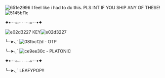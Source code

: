 ![651e2996](https://github.com/user-attachments/assets/dee8bb21-6d41-4f74-9657-90de8a9c3a50)
 I feel like i had to do this. PLS INT IF YOU SHIP ANY OF THESE!![5145bf1e](https://github.com/user-attachments/assets/97368c8e-0d97-4329-84b6-a4782321f452)

✦•┈๑⋅⋯ ⋯⋅๑┈•✦

![e02d3227](https://github.com/user-attachments/assets/3ff5b38e-429d-4006-a411-ce823b69d6a1)
KEY![e02d3227](https://github.com/user-attachments/assets/34e65a1b-a59f-489b-843f-f9ad64a4f36e)

╰┈➤˗ˏˋ ![08fbcf2d](https://github.com/user-attachments/assets/3bc3438d-30c7-426b-bfa8-5693f06dbeb1) - OTP

╰┈➤˗ˏˋ ![ce9ee30c](https://github.com/user-attachments/assets/601cc938-ff1c-4c73-b160-9ee8468bcc1d) - PLATONIC

✦•┈๑⋅⋯ ⋯⋅๑┈•✦


╰┈➤˗ˏˋ LEAFYPOP!!
